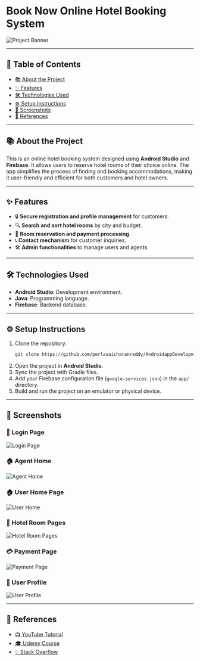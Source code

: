 ﻿# Book Now Online Hotel Booking System

![Project Banner](HotelBooking/readmeimages/Aspose.Words.c3dc68cc-2312-4ef4-89f2-1b46865c1335.014.png)

---

## 📖 Table of Contents
- [📚 About the Project](#about-the-project)
- [✨ Features](#features)
- [🛠️ Technologies Used](#technologies-used)
- [⚙️ Setup Instructions](#setup-instructions)
- [📸 Screenshots](#screenshots)
- [🔗 References](#references)

---

## 📚 About the Project
This is an online hotel booking system designed using **Android Studio** and **Firebase**. It allows users to reserve hotel rooms of their choice online. The app simplifies the process of finding and booking accommodations, making it user-friendly and efficient for both customers and hotel owners.

---

## ✨ Features
- 🔒 **Secure registration and profile management** for customers.
- 🔍 **Search and sort hotel rooms** by city and budget.
- 🏨 **Room reservation and payment processing**.
- 📞 **Contact mechanism** for customer inquiries.
- 🛠️ **Admin functionalities** to manage users and agents.

---

## 🛠️ Technologies Used
- **Android Studio**: Development environment.
- **Java**: Programming language.
- **Firebase**: Backend database.

---

## ⚙️ Setup Instructions
1. Clone the repository:
   ```bash
   git clone https://github.com/perlasaicharanreddy/AndroidappDevelopment.git
   ```
2. Open the project in **Android Studio**.
3. Sync the project with Gradle files.
4. Add your Firebase configuration file (`google-services.json`) in the `app/` directory.
5. Build and run the project on an emulator or physical device.

---

## 📸 Screenshots
### 🔑 Login Page
![Login Page](HotelBooking/readmeimages/Aspose.Words.c3dc68cc-2312-4ef4-89f2-1b46865c1335.001.jpeg)

### 🏠 Agent Home
![Agent Home](HotelBooking/readmeimages/Aspose.Words.c3dc68cc-2312-4ef4-89f2-1b46865c1335.003.jpeg)

### 🏠 User Home Page
![User Home](HotelBooking/readmeimages/Aspose.Words.c3dc68cc-2312-4ef4-89f2-1b46865c1335.005.jpeg)

### 🏨 Hotel Room Pages
![Hotel Room Pages](HotelBooking/readmeimages/Aspose.Words.c3dc68cc-2312-4ef4-89f2-1b46865c1335.007.jpeg)

### 💳 Payment Page
![Payment Page](HotelBooking/readmeimages/Aspose.Words.c3dc68cc-2312-4ef4-89f2-1b46865c1335.009.jpeg)

### 👤 User Profile
![User Profile](HotelBooking/readmeimages/Aspose.Words.c3dc68cc-2312-4ef4-89f2-1b46865c1335.011.jpeg)

---

## 🔗 References
- [📺 YouTube Tutorial](https://www.youtube.com/watch?v=6keVIot98QU&list=PLxefhmF0pcPlqmH_VfWneUjfuqhreUz-O)
- [🎓 Udemy Course](https://www.udemy.com/course/the-complete-android-oreo-developer-course/)
- [💡 Stack Overflow](https://stackoverflow.com/)

